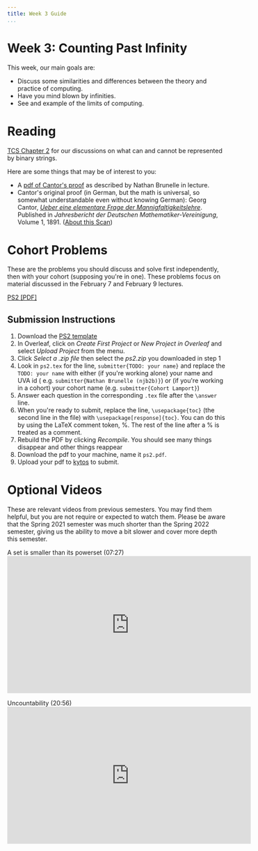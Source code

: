 ```yaml
---
title: Week 3 Guide 
...
```


# Week 3: Counting Past Infinity

This week, our main goals are:

- Discuss some similarities and differences between the theory and practice of computing.
- Have you mind blown by infinities.
- See and example of the limits of computing.

# Reading

[TCS Chapter 2](https://introtcs.org/public/lec_02_representation.html) for our discussions on what can and cannot be represented by binary strings.

Here are some things that may be of interest to you:

- A [pdf of Cantor's proof](/files/cantors_proof.pdf) as described by Nathan Brunelle in lecture.
- Cantor's original proof (in German, but the math is universal, so somewhat understandable even without knowing German): Georg Cantor, [_Ueber eine elementare Frage der Mannigfaltigkeitslehre_](/docs/cantor-proof.pdf). Published in _Jahresbericht der Deutschen Mathematiker-Vereinigung_, Volume 1, 1891. ([About this Scan](https://jeffersonswheel.org/cantors-no-longer-lost-proof/))

# Cohort Problems

These are the problems you should discuss and solve first independently, then with your cohort (supposing you're in one). These problems focus on material discussed in the February 7 and February 9 lectures.

[PS2 [PDF]](https://www.cs.virginia.edu/~njb2b/cstheory/s2022/files/ps/ps2_blank.pdf)


## Submission Instructions

1. Download the [PS2 template](https://www.cs.virginia.edu/~njb2b/cstheory/s2022/files/ps/ps2.zip)
1. In Overleaf, click on *Create First Project* or *New Project in Overleaf* and select *Upload Project* from the menu.
1. Click *Select a .zip file* then select the *ps2.zip* you downloaded in step 1
1. Look in `ps2.tex` for the line, `submitter{TODO: your name}` and replace the `TODO: your name` with either (if you're working alone) your name and UVA id ( e.g. `submitter{Nathan Brunelle (njb2b)}`) or (if you're working in a cohort) your cohort name (e.g. `submitter{Cohort Lamport}`)
1. Answer each question in the corresponding `.tex` file after the `\answer` line. 
1. When you're ready to submit, replace the line, `\usepackage{toc}` (the second line in the file) with `\usepackage[response]{toc}`. You can do this by using the LaTeX comment token, %. The rest of the line after a % is treated as a comment. 
1. Rebuild the PDF by clicking *Recompile*. You should see many things disappear and other things reappear
1. Download the pdf to your machine, name it `ps2.pdf`.
1. Upload your pdf to [kytos](https://kytos.cs.virginia.edu/cstheory) to submit.


# Optional Videos

These are relevant videos from previous semesters. You may find them helpful, but you are not require or expected to watch them. Please be aware that the Spring 2021 semester was much shorter than the Spring 2022 semester, giving us the ability to move a bit slower and cover more depth this semester.


<p>
A set is smaller than its powerset (07:27)<br>
<iframe width="560" height="315" src="https://youtube.com/embed/zw_M0CdL43k" frameborder="0" allow="accelerometer; autoplay; clipboard-write; encrypted-media; gyroscope; picture-in-picture" allowfullscreen></iframe><br>
</p>

<p>
Uncountability (20:56)<br>
<iframe width="560" height="315" src="https://youtube.com/embed/BkKQt7KRDTE" frameborder="0" allow="accelerometer; autoplay; clipboard-write; encrypted-media; gyroscope; picture-in-picture" allowfullscreen></iframe><br>
</p>

